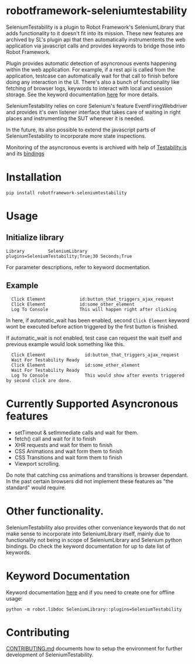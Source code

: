 robotframework-seleniumtestability
==================================

SeleniumTestability is a plugin to Robot Framework's SeleniumLibrary that adds
functionality to it doesn't fit into its mission. These new features are archived
by SL's plugin api that then automatically instrumentents the web application via
javascript calls and provides  keywords to bridge those into Robot Framework.

Plugin provides automatic detection of asyncronous events happening within
the web application. For example, if a rest api is called from the application,
testcase can automatically wait for that call to finish before doing any
interaction in the UI. There's also a bunch of functionality like fetching of
browser logs,  keywords to interact with local and session storage.  See the
keyword documentation [here](https://rasjani.github.io/robotframework-seleniumtestability/index.html?tag=plugin)
for more details.

SeleniumTestability relies on core Selenium's feature EventFiringWebdriver
and provides it's own listener interface that takes care of waiting in right
places and instrumenting the SUT whenever it is needed.

In the future, its also possible to extend the javascript parts of
SeleniumTestability to incorporate more state inspections.

Monitoring of the asyncronous events is archived with help of [Testability.js](https://github.com/alfonso-presa/testability.js)
and its [bindings](https://github.com/alfonso-presa/testability-browser-bindings)


# Installation

```
pip install robotframework-seleniumtestability
```

# Usage

## Initialize library

```
Library         SeleniumLibrary     plugins=SeleniumTestability;True;30 Seconds;True
```

For parameter descriptions, refer to keyword docmentation.

## Example

```robotframework
  Click Element             id:button_that_triggers_ajax_request
  Click Element             id:some_other_element
  Log To Console            This will happen right after clicking
```

In here, if automatic_wait has been enabled, second `Click Element` keyword wont
be executed before action triggered by the first button is finished.

If automatic_wait is not enabled, test case can request the wait itself and previous
example would look something like this.

```
  Click Element               id:button_that_triggers_ajax_request
  Wait For Testability Ready
  Click Element               id:some_other_element
  Wait For Testability Ready
  Log To Console              This would show after events triggered by second click are done.
```

# Currently Supported Asyncronous features

* setTimeout & setImmediate calls and wait for them.
* fetch() call and wait for it to finish
* XHR requests and wait for them to finish
* CSS Animations and wait form them to finish
* CSS Transitions and wait form them to finish
* Viewport scrolling.

Do note that catching css animations and transitions is browser dependant. In the past
certain browsers did not implement these features as "the standard" would require.

# Other functionality.

SeleniumTestability also provides other conveniance keywords that do not make sense to incorporate into
SeleniumLibrary itself, mainly due to functionality not being in scope of SeleniumLibrary and Selenium
python bindings. Do check the keyword documentation for up to date list of keywords.


# Keyword Documentation

Keyword documentation [here](https://rasjani.github.io/robotframework-seleniumtestability/index.html?tag=plugin) and if you need to create one for offline usage:

```
python -m robot.libdoc SeleniumLibrary::plugins=SeleniumTestability
```

# Contributing

[CONTRIBUTING.md](https://github.com/rasjani/robotframework-seleniumtestability/blob/master/CONTRIBUTING.md) documents how to setup the environment for further development of SeleniumTestability.

